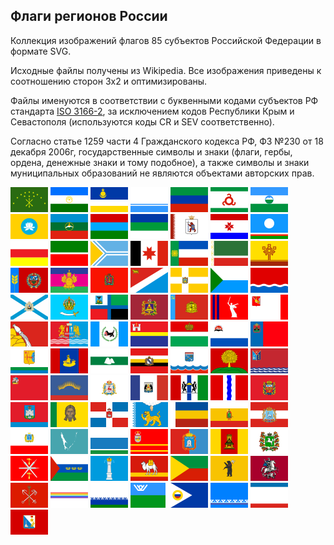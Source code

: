 ## Флаги регионов России

Коллекция изображений флагов 85 субъектов Российской Федерации в формате SVG.

Исходные файлы получены из Wikipedia. Все изображения приведены к соотношению сторон 3x2 и оптимизированы.

Файлы именуются в соответствии с буквенными кодами субъектов РФ стандарта [ISO 3166-2](https://ru.wikipedia.org/wiki/%D0%9A%D0%BE%D0%B4%D1%8B_%D1%81%D1%83%D0%B1%D1%8A%D0%B5%D0%BA%D1%82%D0%BE%D0%B2_%D0%A0%D0%BE%D1%81%D1%81%D0%B8%D0%B9%D1%81%D0%BA%D0%BE%D0%B9_%D0%A4%D0%B5%D0%B4%D0%B5%D1%80%D0%B0%D1%86%D0%B8%D0%B8), за исключением кодов Республики Крым и Севастополя (используются коды CR и SEV соответственно).

Согласно статье 1259 части 4 Гражданского кодекса РФ, ФЗ №230 от 18 декабря 2006г, государственные символы и знаки (флаги, гербы, ордена, денежные знаки и тому подобное), а также символы и знаки муниципальных образований не являются объектами авторских прав.
<p float="left">
    <img alt="Республика Адыгея" src="flags/md/ru/ad.png"/>
    <img alt="Башкортостан" src="flags/md/ru/ba.png"/>
    <img alt="Республика Бурятия" src="flags/md/ru/bu.png"/>
    <img alt="Республика Алтай" src="flags/md/ru/al.png"/>
    <img alt="Республика Дагестан" src="flags/md/ru/da.png"/>
    <img alt="Республика Ингушетия" src="flags/md/ru/in.png"/>
    <img alt="Кабардино-Балкария" src="flags/md/ru/kb.png"/>
    <img alt="Республика Калмыкия" src="flags/md/ru/kl.png"/>
    <img alt="Карачаево-Черкесия" src="flags/md/ru/kc.png"/>
    <img alt="Республика Карелия" src="flags/md/ru/kr.png"/>
    <img alt="Республика Коми" src="flags/md/ru/ko.png"/>
    <img alt="Марий Эл" src="flags/md/ru/me.png"/>
    <img alt="Мордовия" src="flags/md/ru/mo.png"/>
    <img alt="Республика Саха (Якутия)" src="flags/md/ru/sa.png"/>
    <img alt="Северная Осетия - Алания" src="flags/md/ru/se.png"/>
    <img alt="Татарстан" src="flags/md/ru/ta.png"/>
    <img alt="Республика Тыва" src="flags/md/ru/ty.png"/>
    <img alt="Удмуртская Республика" src="flags/md/ru/ud.png"/>
    <img alt="Республика Хакасия" src="flags/md/ru/kk.png"/>
    <img alt="Чеченская Республика" src="flags/md/ru/ce.png"/>
    <img alt="Чувашия" src="flags/md/ru/cu.png"/>
    <img alt="Алтайский край" src="flags/md/ru/alt.png"/>
    <img alt="Краснодарский край" src="flags/md/ru/kda.png"/>
    <img alt="Красноярский край" src="flags/md/ru/kya.png"/>
    <img alt="Приморский край" src="flags/md/ru/pri.png"/>
    <img alt="Ставропольский край" src="flags/md/ru/sta.png"/>
    <img alt="Хабаровский край" src="flags/md/ru/kha.png"/>
    <img alt="Амурская область" src="flags/md/ru/amu.png"/>
    <img alt="Архангельская область" src="flags/md/ru/ark.png"/>
    <img alt="Астраханская область" src="flags/md/ru/ast.png"/>
    <img alt="Белгородская область" src="flags/md/ru/bel.png"/>
    <img alt="Брянская область" src="flags/md/ru/bry.png"/>
    <img alt="Владимирская область" src="flags/md/ru/vla.png"/>
    <img alt="Волгоградская область" src="flags/md/ru/vgg.png"/>
    <img alt="Вологодская область" src="flags/md/ru/vlg.png"/>
    <img alt="Воронежская область" src="flags/md/ru/vor.png"/>
    <img alt="Ивановская область" src="flags/md/ru/iva.png"/>
    <img alt="Иркутская область" src="flags/md/ru/irk.png"/>
    <img alt="Калининградская область" src="flags/md/ru/kgd.png"/>
    <img alt="Калужская область" src="flags/md/ru/klu.png"/>
    <img alt="Камчатский край" src="flags/md/ru/kam.png"/>
    <img alt="Кемеровская область" src="flags/md/ru/kem.png"/>
    <img alt="Кировская область" src="flags/md/ru/kir.png"/>
    <img alt="Костромская область" src="flags/md/ru/kos.png"/>
    <img alt="Курганская область" src="flags/md/ru/kgn.png"/>
    <img alt="Курская область" src="flags/md/ru/krs.png"/>
    <img alt="Ленинградская область" src="flags/md/ru/len.png"/>
    <img alt="Липецкая область" src="flags/md/ru/lip.png"/>
    <img alt="Магаданская область" src="flags/md/ru/mag.png"/>
    <img alt="Московская область" src="flags/md/ru/mos.png"/>
    <img alt="Мурманская область" src="flags/md/ru/mur.png"/>
    <img alt="Нижегородская область" src="flags/md/ru/niz.png"/>
    <img alt="Новгородская область" src="flags/md/ru/ngr.png"/>
    <img alt="Новосибирская область" src="flags/md/ru/nvs.png"/>
    <img alt="Омская область" src="flags/md/ru/oms.png"/>
    <img alt="Оренбургская область" src="flags/md/ru/ore.png"/>
    <img alt="Орловская область" src="flags/md/ru/orl.png"/>
    <img alt="Пензенская область" src="flags/md/ru/pnz.png"/>
    <img alt="Пермский край" src="flags/md/ru/per.png"/>
    <img alt="Псковская область" src="flags/md/ru/psk.png"/>
    <img alt="Ростовская область" src="flags/md/ru/ros.png"/>
    <img alt="Рязанская область" src="flags/md/ru/rya.png"/>
    <img alt="Самарская область" src="flags/md/ru/sam.png"/>
    <img alt="Саратовская область" src="flags/md/ru/sar.png"/>
    <img alt="Сахалинская область" src="flags/md/ru/sak.png"/>
    <img alt="Свердловская область" src="flags/md/ru/sve.png"/>
    <img alt="Смоленская область" src="flags/md/ru/smo.png"/>
    <img alt="Тамбовская область" src="flags/md/ru/tam.png"/>
    <img alt="Тверская область" src="flags/md/ru/tve.png"/>
    <img alt="Томская область" src="flags/md/ru/tom.png"/>
    <img alt="Тульская область" src="flags/md/ru/tul.png"/>
    <img alt="Тюменская область" src="flags/md/ru/tyu.png"/>
    <img alt="Ульяновская область" src="flags/md/ru/uly.png"/>
    <img alt="Челябинская область" src="flags/md/ru/che.png"/>
    <img alt="Забайкальский край" src="flags/md/ru/zab.png"/>
    <img alt="Ярославская область" src="flags/md/ru/yar.png"/>
    <img alt="Москва" src="flags/md/ru/mow.png"/>
    <img alt="Санкт-Петербург" src="flags/md/ru/spe.png"/>
    <img alt="Еврейская автономная область" src="flags/md/ru/yev.png"/>
    <img alt="Ненецкий автономный округ" src="flags/md/ru/nen.png"/>
    <img alt="Ханты-Мансийский АО" src="flags/md/ru/khm.png"/>
    <img alt="Чукотский автономный округ" src="flags/md/ru/chu.png"/>
    <img alt="Ямало-Ненецкий АО" src="flags/md/ru/yan.png"/>
    <img alt="Республика Крым" src="flags/md/ru/cr.png"/>
    <img alt="Севастополь" src="flags/md/ru/sev.png"/>
</p>
